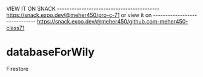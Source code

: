 VIEW IT ON SNACK ------------------------------------------  https://snack.expo.dev/@meher450/pro-c-71
or view it on ------------------------------  https://snack.expo.dev/@meher450/github.com-meher450-class71


# databaseForWily
Firestore
